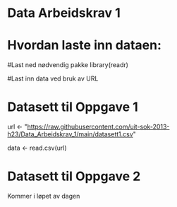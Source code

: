 # Data Arbeidskrav 1

# Hvordan laste inn dataen:

#Last ned nødvendig pakke
library(readr)

#Last inn data ved bruk av URL

# Datasett til Oppgave 1
url <- "https://raw.githubusercontent.com/uit-sok-2013-h23/Data_Arbeidskrav_1/main/datasett1.csv"

data <- read.csv(url)

# Datasett til Oppgave 2
Kommer i løpet av dagen

